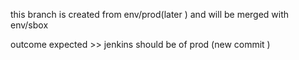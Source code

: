 this branch is created from env/prod(later ) and will be merged with env/sbox


outcome expected >> jenkins should be of prod (new commit )